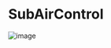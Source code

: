 # SubAirControl
![image](https://github.com/user-attachments/assets/b1a425aa-d7f7-4978-ba9d-aedfc6ee959f)

